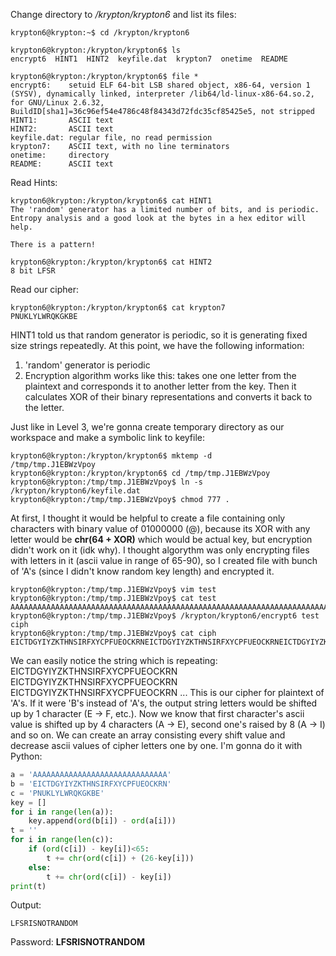 Change directory to */krypton/krypton6* and list its files:
```
krypton6@krypton:~$ cd /krypton/krypton6

krypton6@krypton:/krypton/krypton6$ ls
encrypt6  HINT1  HINT2  keyfile.dat  krypton7  onetime  README

krypton6@krypton:/krypton/krypton6$ file *
encrypt6:    setuid ELF 64-bit LSB shared object, x86-64, version 1 (SYSV), dynamically linked, interpreter /lib64/ld-linux-x86-64.so.2, for GNU/Linux 2.6.32, BuildID[sha1]=36c96ef54e4786c48f84343d72fdc35cf85425e5, not stripped
HINT1:       ASCII text
HINT2:       ASCII text
keyfile.dat: regular file, no read permission
krypton7:    ASCII text, with no line terminators
onetime:     directory
README:      ASCII text
```

Read Hints:
```
krypton6@krypton:/krypton/krypton6$ cat HINT1
The 'random' generator has a limited number of bits, and is periodic.
Entropy analysis and a good look at the bytes in a hex editor will help.

There is a pattern!

krypton6@krypton:/krypton/krypton6$ cat HINT2
8 bit LFSR

```
Read our cipher:
```
krypton6@krypton:/krypton/krypton6$ cat krypton7
PNUKLYLWRQKGKBE
```
HINT1 told us that random generator is periodic, so it is generating fixed size strings repeatedly.
At this point, we have the following information:
1. 'random' generator is periodic
2. Encryption algorithm works like this: takes one one letter from the plaintext and corresponds it to another letter from the key. Then it calculates XOR of their
   binary representations and converts it back to the letter. 

Just like in Level 3, we're gonna create temporary directory as our workspace and make a symbolic link to keyfile:
```
krypton6@krypton:/krypton/krypton6$ mktemp -d
/tmp/tmp.J1EBWzVpoy
krypton6@krypton:/krypton/krypton6$ cd /tmp/tmp.J1EBWzVpoy
krypton6@krypton:/tmp/tmp.J1EBWzVpoy$ ln -s /krypton/krypton6/keyfile.dat
krypton6@krypton:/tmp/tmp.J1EBWzVpoy$ chmod 777 .
```

At first, I thought it would be helpful to create a file containing only characters with binary value of 01000000 (@), because its XOR with any letter would be
**chr(64 + XOR)** which would be actual key, but encryption didn't work on it (idk why).
I thought algorythm was only encrypting files with letters in it (ascii value in range of 65-90), so I created file with bunch of 'A's (since I didn't know 
random key length) and encrypted it.
```
krypton6@krypton:/tmp/tmp.J1EBWzVpoy$ vim test
krypton6@krypton:/tmp/tmp.J1EBWzVpoy$ cat test
AAAAAAAAAAAAAAAAAAAAAAAAAAAAAAAAAAAAAAAAAAAAAAAAAAAAAAAAAAAAAAAAAAAAAAAAAAAAAAAAAAAAAAAAAAAAAAAAAAAAAAAAAAAAAAAAAAAAAAAAAAAAAAAAAAAAAAAAAAA
krypton6@krypton:/tmp/tmp.J1EBWzVpoy$ /krypton/krypton6/encrypt6 test ciph
krypton6@krypton:/tmp/tmp.J1EBWzVpoy$ cat ciph
EICTDGYIYZKTHNSIRFXYCPFUEOCKRNEICTDGYIYZKTHNSIRFXYCPFUEOCKRNEICTDGYIYZKTHNSIRFXYCPFUEOCKRNEICTDGYIYZKTHNSIRFXYCPFUEOCKRNEICTDGYIYZKTHNSIRFX
```

We can easily notice the string which is repeating: EICTDGYIYZKTHNSIRFXYCPFUEOCKRN EICTDGYIYZKTHNSIRFXYCPFUEOCKRN EICTDGYIYZKTHNSIRFXYCPFUEOCKRN ...
This is our cipher for plaintext of 'A's. If it were 'B's instead of 'A's, the output string letters would be shifted up by 1 character (E -> F, etc.).
Now we know that first character's ascii value is shifted up by 4 characters (A -> E), second one's raised by 8 (A -> I) and so on. We can create
an array consisting every shift value and decrease ascii values of cipher letters one by one. I'm gonna do it with Python:
```python
a = 'AAAAAAAAAAAAAAAAAAAAAAAAAAAAAA'
b = 'EICTDGYIYZKTHNSIRFXYCPFUEOCKRN'
c = 'PNUKLYLWRQKGKBE'
key = []
for i in range(len(a)):
    key.append(ord(b[i]) - ord(a[i]))
t = ''
for i in range(len(c)):
    if (ord(c[i]) - key[i])<65:
        t += chr(ord(c[i]) + (26-key[i]))
    else:
        t += chr(ord(c[i]) - key[i])
print(t)
```
Output:
```
LFSRISNOTRANDOM
```

Password: **LFSRISNOTRANDOM**


